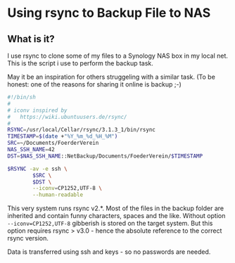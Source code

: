 # Using rsync to Backup File to NAS 

## What is it?

I use rsync to clone some of my files to a Synology NAS box in my local net.
This is the script i use to perform the backup task.

May it be an inspiration for others struggeling with a similar task.
(To be honest: one of the reasons for sharing it online is backup ;-)
 
```bash
#!/bin/sh
#
# iconv inspired by
#   https://wiki.ubuntuusers.de/rsync/
#
RSYNC=/usr/local/Cellar/rsync/3.1.3_1/bin/rsync
TIMESTAMP=$(date +"%Y_%m_%d_%H_%M")
SRC=~/Documents/FoerderVerein
NAS_SSH_NAME=42
DST=$NAS_SSH_NAME::NetBackup/Documents/FoederVerein/$TIMESTAMP

$RSYNC -av -e ssh \
        $SRC \
        $DST \
        --iconv=CP1252,UTF-8 \
        --human-readable
```

This very system runs rsync v2.*. Most of the files in the backup folder are inherited and contain funny characters, spaces and the like.
Without option `--iconv=CP1252,UTF-8` gibberish is stored on the target system. But this option requires rsync > v3.0 - hence the absolute reference to the correct rsync version.

Data is transferred using ssh and keys - so no passwords are needed.

